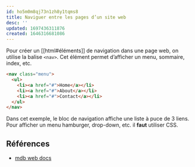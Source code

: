 ```yaml
---
id: ho5m0m8qj73n1zh8y1tqms8
title: Naviguer entre les pages d’un site web
desc: ''
updated: 1697436311876
created: 1646316681086
---
```


Pour créer un [[html#éléments]] de navigation dans une page web, on utilise la balise `<nav>`. Cet élément permet d’afficher un menu, sommaire, index, etc.
``` html
<nav class="menu">
  <ul>
    <li><a href="#">Home</a></li>
    <li><a href="#">About</a></li>
    <li><a href="#">Contact</a></li>
  </ul>
</nav>
```

Dans cet exemple, le bloc de navigation affiche une liste à puce de 3 liens. Pour afficher un menu hamburger, drop-down, etc. il **faut** utiliser CSS.

## Références
- [mdb web docs](https://developer.mozilla.org/en-US/docs/Web/HTML/Element/nav)
